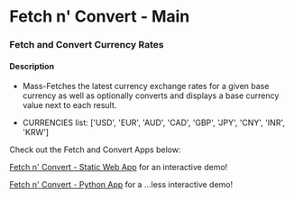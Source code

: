 # Fetch n' Convert - Main

### Fetch and Convert Currency Rates

#### Description
- Mass-Fetches the latest currency exchange rates for a given base currency
as well as optionally converts and displays a base currency value next to each result.

- CURRENCIES list: ['USD', 'EUR', 'AUD', 'CAD', 'GBP', 'JPY', 'CNY', 'INR', 'KRW']

Check out the Fetch and Convert Apps below:

[Fetch n' Convert - Static Web App](https://zero2164.github.io/currency-exchange-rate-fetch-n-convert/) for an interactive demo!

[Fetch n' Convert - Python App](https://github.com/Zero2164/currency-exchange-rate-fetch-n-convert/tree/python-app) for a ...less interactive demo!
